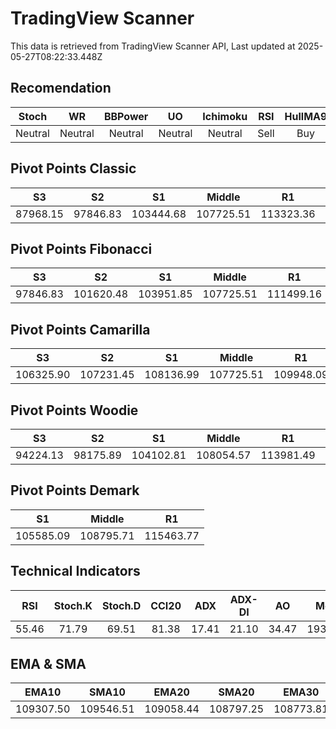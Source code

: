 # TradingView Scanner
This data is retrieved from TradingView Scanner API, Last updated at 2025-05-27T08:22:33.448Z

## Recomendation
| Stoch | WR | BBPower | UO | Ichimoku | RSI | HullMA9 |
| :---: | :---: | :---: | :---: | :---: | :---: | :---: |
| Neutral | Neutral | Neutral | Neutral | Neutral | Sell | Buy |

## Pivot Points Classic
| S3 | S2 | S1 | Middle | R1 | R2 | R3 |
| :---: | :---: | :---: | :---: | :---: | :---: | :---: |
| 87968.15 | 97846.83 | 103444.68 | 107725.51 | 113323.36 | 117604.19 | 127482.87 |

## Pivot Points Fibonacci
| S3 | S2 | S1 | Middle | R1 | R2 | R3 |
| :---: | :---: | :---: | :---: | :---: | :---: | :---: |
| 97846.83 | 101620.48 | 103951.85 | 107725.51 | 111499.16 | 113830.53 | 117604.19 |

## Pivot Points Camarilla
| S3 | S2 | S1 | Middle | R1 | R2 | R3 |
| :---: | :---: | :---: | :---: | :---: | :---: | :---: |
| 106325.90 | 107231.45 | 108136.99 | 107725.51 | 109948.09 | 110853.63 | 111759.18 |

## Pivot Points Woodie
| S3 | S2 | S1 | Middle | R1 | R2 | R3 |
| :---: | :---: | :---: | :---: | :---: | :---: | :---: |
| 94224.13 | 98175.89 | 104102.81 | 108054.57 | 113981.49 | 117933.25 | 123860.17 |

## Pivot Points Demark
| S1 | Middle | R1 |
| :---: | :---: | :---: |
| 105585.09 | 108795.71 | 115463.77 |

## Technical Indicators
| RSI | Stoch.K | Stoch.D | CCI20 | ADX | ADX-DI | AO | Mom | MACD | MACD | W.R | HullMA9 |
| :---: | :---: | :---: | :---: | :---: | :---: | :---: | :---: | :---: | :---: | :---: | :---: |
| 55.46 | 71.79 | 69.51 | 81.38 | 17.41 | 21.10 | 34.47 | 1932.64 | 350.41 | 315.34 | -20.24 | 109264.12 |

## EMA & SMA
| EMA10 | SMA10 | EMA20 | SMA20 | EMA30 | SMA30 | EMA50 | SMA50 | EMA100 | SMA100 | EMA200 | SMA200 |
| :---: | :---: | :---: | :---: | :---: | :---: | :---: | :---: | :---: | :---: | :---: | :---: |
| 109307.50 | 109546.51 | 109058.44 | 108797.25 | 108773.81 | 109154.62 | 108005.97 | 108272.55 | 105740.73 | 105955.76 | 101511.01 | 101124.52 |